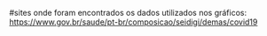 #sites onde foram encontrados os dados utilizados nos gráficos:
https://www.gov.br/saude/pt-br/composicao/seidigi/demas/covid19
